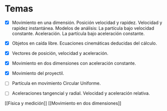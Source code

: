 # Temas 
- [x] Movimiento en una dimensión. Posición velocidad y rapidez. Velocidad y rapidez instantánea. Modelos de análisis: La partícula bajo velocidad constante. Aceleración. La partícula bajo aceleración constante. 

- [x] Objetos en caída libre. Ecuaciones cinemáticas deducidas del cálculo.    

- [x] Vectores de posición, velocidad y aceleración. 

- [x] Movimiento en dos dimensiones con aceleración constante. 

- [x] Movimiento del proyectil. 

- [ ] Partícula en movimiento Circular Uniforme. 

- [ ] Aceleraciones tangencial y radial. Velocidad y aceleración relativa.




[[Física y medición]]
[[Movimiento en dos dimensiones]]

